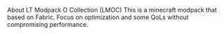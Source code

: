 About LT Modpack O Collection (LMOC)
This is a minecraft modpack that based on Fabric. Focus on optimization and some QoLs without compromising performance.

